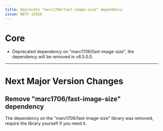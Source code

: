 ```yaml
---
title: Deprecate "marc1706/fast-image-size" dependency
issue: NEXT-13918
---
```

# Core
* Deprecated dependency on "marc1706/fast-image-size", the dependency will be removed in v6.5.0.0.
___
# Next Major Version Changes
## Remove "marc1706/fast-image-size" dependency

The dependency on the "marc1706/fast-image-size" library was removed, require the library yourself if you need it.

